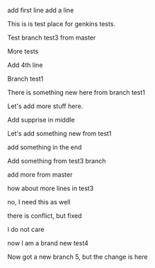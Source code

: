 add first line
add a line

This is is test place for genkins tests.

Test branch test3 from master

More tests

Add 4th line

Branch test1

There is something new here from branch test1

Let's add more stuff here.

Add supprise in middle

Let's add something new from test1

add something in the end

Add something from test3 branch

add more from master

how about more lines in test3

no, I need this as well

there is conflict, but fixed

I do not care

now I am a brand new test4

Now got a new branch 5, but the change is here
